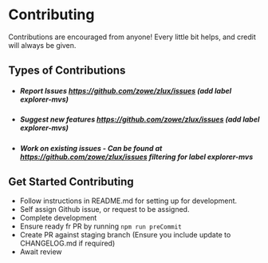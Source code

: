 Contributing
============

Contributions are encouraged from anyone! Every little bit helps, and credit will always be given.

Types of Contributions
----------------------

- ##### Report Issues https://github.com/zowe/zlux/issues (add label explorer-mvs)
- ##### Suggest new features https://github.com/zowe/zlux/issues (add label explorer-mvs)
- ##### Work on existing issues - Can be found at https://github.com/zowe/zlux/issues filtering for label explorer-mvs 


Get Started Contributing
------------------------

- Follow instructions in README.md for setting up for development.
- Self assign Github issue, or request to be assigned.
- Complete development
- Ensure ready fr PR by running `npm run preCommit`
- Create PR against staging branch (Ensure you include update to CHANGELOG.md if required)
- Await review

